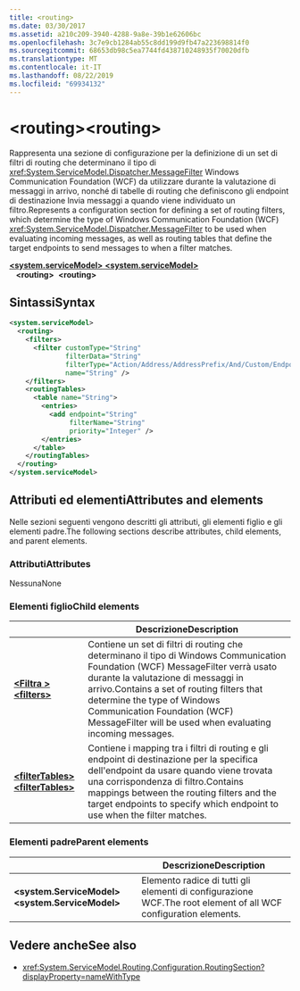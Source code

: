 ```yaml
---
title: <routing>
ms.date: 03/30/2017
ms.assetid: a210c209-3940-4288-9a8e-39b1e62606bc
ms.openlocfilehash: 3c7e9cb1284ab55c8dd199d9fb47a223698814f0
ms.sourcegitcommit: 68653db98c5ea7744fd438710248935f70020dfb
ms.translationtype: MT
ms.contentlocale: it-IT
ms.lasthandoff: 08/22/2019
ms.locfileid: "69934132"
---
```

# <a name="routing"></a><span data-ttu-id="1895f-101">\<routing></span><span class="sxs-lookup"><span data-stu-id="1895f-101">\<routing></span></span>

<span data-ttu-id="1895f-102">Rappresenta una sezione di configurazione per la definizione di un set di filtri di routing che determinano il tipo di <xref:System.ServiceModel.Dispatcher.MessageFilter> Windows Communication Foundation (WCF) da utilizzare durante la valutazione di messaggi in arrivo, nonché di tabelle di routing che definiscono gli endpoint di destinazione Invia messaggi a quando viene individuato un filtro.</span><span class="sxs-lookup"><span data-stu-id="1895f-102">Represents a configuration section for defining a set of routing filters, which determine the type of Windows Communication Foundation (WCF) <xref:System.ServiceModel.Dispatcher.MessageFilter> to be used when evaluating incoming messages, as well as routing tables that define the target endpoints to send messages to when a filter matches.</span></span>

<span data-ttu-id="1895f-103">[ **\<system.serviceModel>** ](system-servicemodel.md) </span><span class="sxs-lookup"><span data-stu-id="1895f-103">[**\<system.serviceModel>**](system-servicemodel.md) </span></span>  
<span data-ttu-id="1895f-104">&nbsp;&nbsp; **\<routing>**</span><span class="sxs-lookup"><span data-stu-id="1895f-104">&nbsp;&nbsp;**\<routing>**</span></span>
  
## <a name="syntax"></a><span data-ttu-id="1895f-105">Sintassi</span><span class="sxs-lookup"><span data-stu-id="1895f-105">Syntax</span></span>  
  
```xml  
<system.serviceModel>
  <routing>
    <filters>
      <filter customType="String"
              filterData="String"
              filterType="Action/Address/AddressPrefix/And/Custom/Endpoint/MatchAll/XPath"
              name="String" />
    </filters>
    <routingTables>
      <table name="String">
        <entries>
          <add endpoint="String"
               filterName="String"
               priority="Integer" />
        </entries>
      </table>
    </routingTables>
  </routing>
</system.serviceModel>
```  
  
## <a name="attributes-and-elements"></a><span data-ttu-id="1895f-106">Attributi ed elementi</span><span class="sxs-lookup"><span data-stu-id="1895f-106">Attributes and elements</span></span>

<span data-ttu-id="1895f-107">Nelle sezioni seguenti vengono descritti gli attributi, gli elementi figlio e gli elementi padre.</span><span class="sxs-lookup"><span data-stu-id="1895f-107">The following sections describe attributes, child elements, and parent elements.</span></span>

### <a name="attributes"></a><span data-ttu-id="1895f-108">Attributi</span><span class="sxs-lookup"><span data-stu-id="1895f-108">Attributes</span></span>

<span data-ttu-id="1895f-109">Nessuna</span><span class="sxs-lookup"><span data-stu-id="1895f-109">None</span></span>

### <a name="child-elements"></a><span data-ttu-id="1895f-110">Elementi figlio</span><span class="sxs-lookup"><span data-stu-id="1895f-110">Child elements</span></span>

|     | <span data-ttu-id="1895f-111">Descrizione</span><span class="sxs-lookup"><span data-stu-id="1895f-111">Description</span></span> |
| --- | ----------- |
| [<span data-ttu-id="1895f-112"> **\<Filtra >** </span><span class="sxs-lookup"><span data-stu-id="1895f-112">**\<filters>**</span></span>](filters-of-routing.md) | <span data-ttu-id="1895f-113">Contiene un set di filtri di routing che determinano il tipo di Windows Communication Foundation (WCF) MessageFilter verrà usato durante la valutazione di messaggi in arrivo.</span><span class="sxs-lookup"><span data-stu-id="1895f-113">Contains a set of routing filters that determine the type of Windows Communication Foundation (WCF) MessageFilter will be used when evaluating incoming messages.</span></span> |
| [<span data-ttu-id="1895f-114"> **\<filterTables>** </span><span class="sxs-lookup"><span data-stu-id="1895f-114">**\<filterTables>**</span></span>](filtertables.md) | <span data-ttu-id="1895f-115">Contiene i mapping tra i filtri di routing e gli endpoint di destinazione per la specifica dell'endpoint da usare quando viene trovata una corrispondenza di filtro.</span><span class="sxs-lookup"><span data-stu-id="1895f-115">Contains mappings between the routing filters and the target endpoints to specify which endpoint to use when the filter matches.</span></span> |

### <a name="parent-elements"></a><span data-ttu-id="1895f-116">Elementi padre</span><span class="sxs-lookup"><span data-stu-id="1895f-116">Parent elements</span></span>

|     | <span data-ttu-id="1895f-117">Descrizione</span><span class="sxs-lookup"><span data-stu-id="1895f-117">Description</span></span> |
| --- | ----------- |
| <span data-ttu-id="1895f-118">**\<system.ServiceModel>**</span><span class="sxs-lookup"><span data-stu-id="1895f-118">**\<system.ServiceModel>**</span></span> | <span data-ttu-id="1895f-119">Elemento radice di tutti gli elementi di configurazione WCF.</span><span class="sxs-lookup"><span data-stu-id="1895f-119">The root element of all WCF configuration elements.</span></span> |

## <a name="see-also"></a><span data-ttu-id="1895f-120">Vedere anche</span><span class="sxs-lookup"><span data-stu-id="1895f-120">See also</span></span>

- <xref:System.ServiceModel.Routing.Configuration.RoutingSection?displayProperty=nameWithType>
